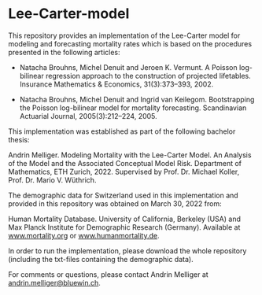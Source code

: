 # Lee-Carter-model
This repository provides an implementation of the Lee-Carter model for modeling and forecasting mortality rates which is based on the procedures presented in the following articles:

- Natacha Brouhns, Michel Denuit and Jeroen K. Vermunt. A Poisson log-bilinear regression approach to the construction of projected lifetables.       Insurance Mathematics & Economics, 31(3):373–393, 2002.

- Natacha Brouhns, Michel Denuit and Ingrid van Keilegom. Bootstrapping the Poisson log-bilinear model for mortality forecasting. Scandinavian Actuarial Journal, 2005(3):212–224, 2005.

This implementation was established as part of the following bachelor thesis:

Andrin Melliger. Modeling Mortality with the Lee-Carter Model. An Analysis of the Model and the Associated Conceptual Model Risk. Department of Mathematics, ETH Zurich, 2022. Supervised by Prof. Dr. Michael Koller, Prof. Dr. Mario V. Wüthrich.

The demographic data for Switzerland used in this implementation and provided in this repository was obtained on March 30, 2022 from:

Human Mortality Database. University of California, Berkeley (USA) and Max Planck Institute for Demographic Research (Germany). Available at www.mortality.org or www.humanmortality.de.

In order to run the implementation, please download the whole repository (including the txt-files containing the demographic data).

For comments or questions, please contact Andrin Melliger at andrin.melliger@bluewin.ch.
